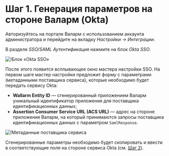 [img-okta-sso-provider-wl]:     ../../../../images/admin-guides/configuration-guides/sso/okta/okta-sso-provider-wl.png
[img-sp-metadata]:              ../../../../images/admin-guides/configuration-guides/sso/okta/sp-metadata.png

[doc-setup-idp]:                setup-idp.md


#   Шаг 1.  Генерация параметров на стороне Валарм (Okta)

Авторизуйтесь на портале Валарм с использованием аккаунта администратора и перейдите на вкладку *Настройки → Интеграции*.

В разделе *SSO/SAML Аутентификация* нажмите на блок *Okta SSO*.

![!Блок «Okta SSO»][img-okta-sso-provider-wl]

После этого появится всплывающее окно мастера настройки SSO. На первом шаге мастер настройки предложит форму с параметрами (метаданными поставщика сервиса), которые необходимо будет передать сервису Okta:
*   **Wallarm Entity ID** — сгенерированный приложением Валарм уникальный идентификатор приложения для поставщика идентификационных данных;
*   **Assertion Consumer Service URL (ACS URL)** — адрес на стороне приложения Валарм, на который принимаются запросы поставщика идентификационных данных с параметром `SamlResponse`.

![!Метаданные поставщика сервиса][img-sp-metadata]

Сгенерированные параметры необходимо будет скопировать и ввести в соответствующие поля на стороне сервиса Okta (см. [Шаг 2][doc-setup-idp]).